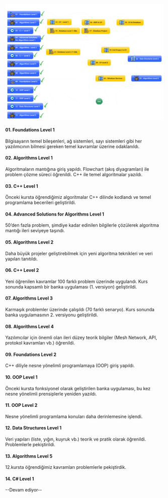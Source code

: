 ![Road map](Road_Map.png)

#### 01. **Foundations Level 1**

Bilgisayarın temel bileşenleri, ağ sistemleri, sayı sistemleri gibi her yazılımcının bilmesi gereken temel kavramlar üzerine odaklanıldı.

#### 02. **Algorithms Level 1**

Algoritmaların mantığına giriş yapıldı. Flowchart (akış diyagramları) ile problem çözme süreci öğrenildi. C++ ile temel algoritmalar yazıldı.

#### 03. **C++ Level 1**

Önceki kursta öğrendiğimiz algoritmalar C++ dilinde kodlandı ve temel programlama becerileri geliştirildi.

#### 04. **Advanced Solutions for Algorithms Level 1**

50’den fazla problem, şimdiye kadar edinilen bilgilerle çözülerek algoritma mantığı ileri seviyeye taşındı.

#### 05. **Algorithms Level 2**

Daha büyük projeler geliştirebilmek için yeni algoritma teknikleri ve veri yapıları tanıtıldı.

#### 06. **C++ Level 2**

Yeni öğrenilen kavramlar 100 farklı problem üzerinde uygulandı. Kurs sonunda kapsamlı bir banka uygulaması (1. versiyon) geliştirildi.

#### 07. **Algorithms Level 3**

Karmaşık problemler üzerinde çalışıldı (70 farklı senaryo). Kurs sonunda banka uygulamasının 2. versiyonu geliştirildi.

#### 08. **Algorithms Level 4**

Yazılımcılar için önemli olan ileri düzey teorik bilgiler (Mesh Network, API, protokol kavramları vb.) öğrenildi.

#### 09. **Foundations Level 2**

C++ diliyle nesne yönelimli programlamaya (OOP) giriş yapıldı.

#### 10. **OOP Level 1**

Önceki kursta fonksiyonel olarak geliştirilen banka uygulaması, bu kez nesne yönelimli prensiplerle yeniden yazıldı.

#### 11. **OOP Level 2**

Nesne yönelimli programlama konuları daha derinlemesine işlendi.

#### 12. **Data Structures Level 1**

Veri yapıları (liste, yığın, kuyruk vb.) teorik ve pratik olarak öğrenildi. Problemlerle pekiştirildi.

#### 13. **Algorithms Level 5**

12.kursta öğrendiğimiz kavramları problemlerle pekiştirdik.

#### 14. **C# Level 1**

--Devam ediyor--

